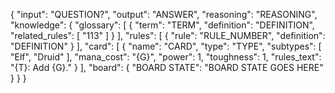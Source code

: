 {
    "input": "QUESTION?",
    "output": "ANSWER",
    "reasoning": "REASONING",
    "knowledge": {
        "glossary": [
            {
                "term": "TERM",
                "definition": "DEFINITION",
                "related_rules": [
                    "113"
                ]
            }
        ],
        "rules": [
            {
                "rule": "RULE_NUMBER",
                "definition": "DEFINITION"
            }
        ],
        "card": [
            {
                "name": "CARD",
                "type": "TYPE",
                "subtypes": [
                    "Elf",
                    "Druid"
                ],
                "mana_cost": "{G}",
                "power": 1,
                "toughness": 1,
                "rules_text": "{T}: Add {G}."
            }
        ],
        "board": {
            "BOARD STATE": "BOARD STATE GOES HERE"
        }
    }
}